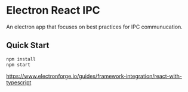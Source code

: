 # Electron React IPC

An electron app that focuses on best practices for IPC communucation.

## Quick Start

```bash
npm install
npm start
```

https://www.electronforge.io/guides/framework-integration/react-with-typescript
